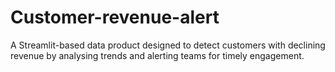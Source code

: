 # Customer-revenue-alert
A Streamlit-based data product designed to detect customers with declining revenue by analysing trends and alerting teams for timely engagement.
